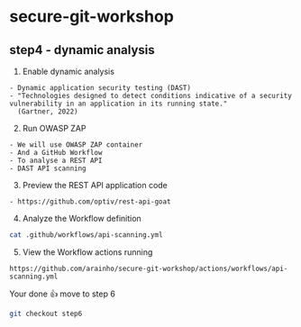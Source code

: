 # secure-git-workshop

## step4 - dynamic analysis

1. Enable dynamic analysis
```
- Dynamic application security testing (DAST)
- "Technologies designed to detect conditions indicative of a security vulnerability in an application in its running state."
  (Gartner, 2022)
```

2. Run OWASP ZAP 
```
- We will use OWASP ZAP container
- And a GitHub Workflow
- To analyse a REST API
- DAST API scanning
```

3. Preview the REST API application code
```
- https://github.com/optiv/rest-api-goat
```

4. Analyze the Workflow definition
```bash
cat .github/workflows/api-scanning.yml
```

5. View the Workflow actions running   
```
https://github.com/arainho/secure-git-workshop/actions/workflows/api-scanning.yml
```

Your done 👍 move to step 6
```bash
git checkout step6
```
